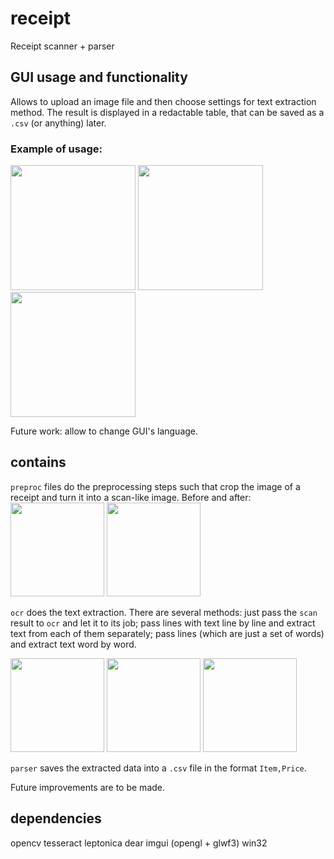 # receipt
Receipt scanner + parser

## GUI usage and functionality
Allows to upload an image file and then choose settings for text extraction method.
The result is displayed in a redactable table, that can be saved as a `.csv` (or anything) later.

### Example of usage:
<img src = "https://user-images.githubusercontent.com/54817160/185261366-43f47628-845e-4dd1-ab0e-de8bb70935b3.png" width = "200"> <img src = "https://user-images.githubusercontent.com/54817160/185261370-f4f0a61c-064b-404a-8454-54cf7b323ead.png" width = "200"> <img src = "https://user-images.githubusercontent.com/54817160/185261369-390e96f9-3192-4bde-a7bd-aeca6b8c5a1f.png" width = "200">


Future work: allow to change GUI's language.

## contains
`preproc` files do the preprocessing steps such that crop the image of a receipt and turn it into a scan-like image.
Before and after:
<img src="https://user-images.githubusercontent.com/54817160/182263635-aa9971f5-56ec-4389-ab66-daa7783a7776.png" width="150"> <img src="https://user-images.githubusercontent.com/54817160/182263638-ab8dd140-65e7-4d5c-a636-d0bc7c27b7f9.png" width="150">


`ocr` does the text extraction.
There are several methods: 
just pass the `scan` result to `ocr` and let it to its job; 
pass lines with text line by line and extract text from each of them separately; 
pass lines (which are just a set of words) and extract text word by word.

<img src = "https://user-images.githubusercontent.com/54817160/182264500-dec119fa-da5c-423f-818d-e3816307ba3f.png" width="150"> <img src = "https://user-images.githubusercontent.com/54817160/182264501-797ec955-3db1-4998-9eaf-aac611b076f1.png" width="150"> <img src = "https://user-images.githubusercontent.com/54817160/182264502-ab26cba8-9d3b-4486-8320-7ddb1d60c13e.png" width="150">

 `parser` saves the extracted data into a `.csv` file in the format `Item,Price`.

Future improvements are to be made. 

## dependencies
opencv
tesseract
leptonica
dear imgui (opengl + glwf3)
win32
